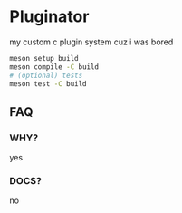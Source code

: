 # Pluginator

my custom c plugin system cuz i was bored

```sh
meson setup build
meson compile -C build
# (optional) tests
meson test -C build
```

## FAQ

### WHY?
yes

### DOCS?
no
